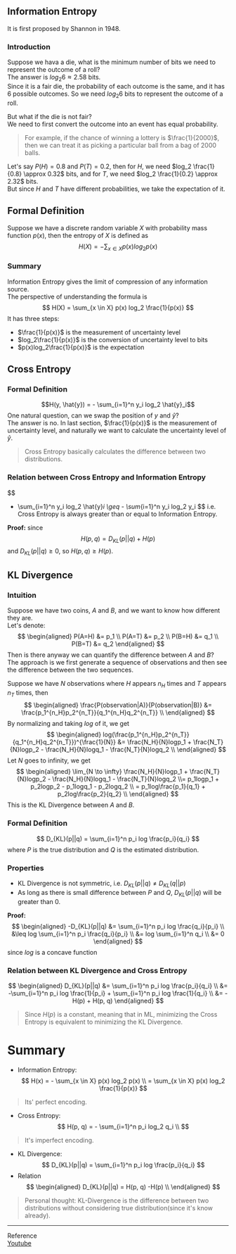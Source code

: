 ## Information Entropy
It is first proposed by Shannon in 1948.

### Introduction
Suppose we hava a die, what is the minimum number of bits we need to represent the outcome of a roll?  
The answer is $log_2 6 \approx 2.58$ bits.  
Since it is a fair die, the probability of each outcome is the same, and it has 6 possible outcomes. So we need $log_2 6$ bits to represent the outcome of a roll.

But what if the die is not fair?  
We need to first convert the outcome into an event has equal probability. 
> For example, if the chance of winning a lottery is $\frac{1}{2000}$, then we can treat it as picking a particular ball from a bag of 2000 balls.  

Let's say $P(H) = 0.8$ and $P(T) = 0.2$, then for $H$, we need $log_2 \frac{1}{0.8} \approx 0.32$ bits, and for $T$, we need $log_2 \frac{1}{0.2} \approx 2.32$ bits.  
But since $H$ and $T$ have different probabilities, we take the expectation of it.

## Formal Definition
Suppose we have a discrete random variable $X$ with probability mass function $p(x)$, then the entropy of $X$ is defined as
$$
H(X) = - \sum_{x \in X} p(x) log_2 p(x)
$$
### Summary
Information Entropy gives the limit of compression of any information source.  
The perspective of understanding the formula is 
$$
H(X) = \sum_{x \in X} p(x) 
log_2 \frac{1}{p(x)}
$$
It has three steps:
- $\frac{1}{p(x)}$ is the measurement of uncertainty level
- $log_2\frac{1}{p(x)}$ is the conversion of uncertainty level to bits
- $p(x)log_2\frac{1}{p(x)}$ is the expectation

## Cross Entropy
### Formal Definition
$$H(y, \hat{y}) = - \sum_{i=1}^n y_i log_2 \hat{y}_i$$
One natural question, can we swap the position of $y$ and $\hat{y}$?  
The answer is no. In last section, $\frac{1}{p(x)}$ is the measurement of uncertainty level, and naturally we want to calculate the uncertainty level of $\hat{y}$.
> Cross Entropy basically calculates the difference between two distributions.

### Relation between Cross Entropy and Information Entropy
$$
 - \sum_{i=1}^n y_i log_2 \hat{y}_i \geq - \sum_{i=1}^n y_i log_2 y_i
 $$
 i.e. Cross Entropy is always greater than or equal to Information Entropy.  

 **Proof:**
since
$$
H(p, q) = D_{KL}(p||q) + H(p)
$$
and $D_{KL}(p||q) \geq 0$,  so $H(p, q) \geq H(p)$.

## KL Divergence
### Intuition
Suppose we have two coins, $A$ and $B$, and we want to know how different they are.  
Let's denote:
$$
\begin{aligned}
P(A=H) &= p_1 \\
P(A=T) &= p_2 \\
P(B=H) &= q_1 \\
P(B=T) &= q_2
\end{aligned}
$$
Then is there anyway we can quantify the difference between $A$ and $B$?  
The approach is we first generate a sequence of observations and then see the difference between the two sequences.  

Suppose we have $N$ observations where $H$ appears $n_H$ times and $T$ appears $n_T$ times, then
$$
\begin{aligned}
\frac{P(observation|A)}{P(observation|B)} &= \frac{p_1^{n_H}p_2^{n_T}}{q_1^{n_H}q_2^{n_T}} \\
\end{aligned}
$$
By normalizing and taking $log$ of it, we get
$$
\begin{aligned}
log(\frac{p_1^{n_H}p_2^{n_T}}{q_1^{n_H}q_2^{n_T}})^{\frac{1}{N}} &= \frac{N_H}{N}logp_1 + \frac{N_T}{N}logp_2 - \frac{N_H}{N}logq_1 - \frac{N_T}{N}logq_2 \\
\end{aligned}
$$
Let $N$ goes to infinity, we get
$$
\begin{aligned}
\lim_{N \to \infty} \frac{N_H}{N}logp_1 + \frac{N_T}{N}logp_2 - \frac{N_H}{N}logq_1 - \frac{N_T}{N}logq_2 \\= p_1logp_1 + p_2logp_2 - p_1logq_1 - p_2logq_2 \\
= p_1log\frac{p_1}{q_1} + p_2log\frac{p_2}{q_2} \\
\end{aligned}
$$
This is the KL Divergence between $A$ and $B$.

### Formal Definition
$$
D_{KL}(p||q) = \sum_{i=1}^n p_i log \frac{p_i}{q_i}
$$
where $P$ is the true distribution and $Q$ is the estimated distribution.
### Properties
* KL Divergence is not symmetric, i.e. $D_{KL}(p||q) \neq D_{KL}(q||p)$
* As long as there is small difference between $P$ and $Q$, $D_{KL}(p||q)$ will be greater than 0.

**Proof:**
$$
\begin{aligned}
-D_{KL}(p||q) &= 
\sum_{i=1}^n p_i log \frac{q_i}{p_i} \\
&\leq log \sum_{i=1}^n p_i \frac{q_i}{p_i} \\
&= log \sum_{i=1}^n q_i \\
&= 0
\end{aligned}
$$
since $log$ is a concave function

### Relation between KL Divergence and Cross Entropy
$$
\begin{aligned}
D_{KL}(p||q) &= \sum_{i=1}^n p_i log \frac{p_i}{q_i} \\
&= -\sum_{i=1}^n p_i log \frac{1}{p_i} + \sum_{i=1}^n p_i log \frac{1}{q_i} \\
&= -H(p) + H(p, q)
\end{aligned}
$$
> Since $H(p)$ is a constant, meaning that in ML, minimizing the Cross Entropy is equivalent to minimizing the KL Divergence.


# Summary
* Information Entropy:
$$
H(x) = - \sum_{x \in X} p(x) log_2 p(x) \\
= \sum_{x \in X} p(x) log_2 \frac{1}{p(x)}
$$
> Its' perfect encoding.
* Cross Entropy:
$$
H(p, q) = - \sum_{i=1}^n p_i log_2 q_i \\
$$
> It's imperfect encoding.
* KL Divergence:
$$
D_{KL}(p||q) = \sum_{i=1}^n p_i log \frac{p_i}{q_i}
$$
* Relation
$$
\begin{aligned}
 D_{KL}(p||q) =  H(p, q) -H(p) \\
\end{aligned}
$$
> Personal thought: KL-Divergence is the difference between two distributions without considering true distribution(since it's know already).
---
Reference  
[Youtube](https://www.youtube.com/watch?v=SxGYPqCgJWM)
